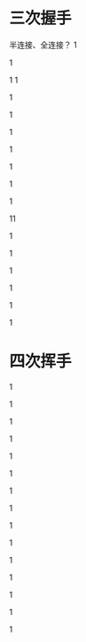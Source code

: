 # 三次握手
半连接、全连接？
1

1

1
1

1

1

1

1

1

1

1

11

1

1

1

1

1

1

# 四次挥手   



1

1

1

1

1

1

1

1

1

1

1

1

1

1

1

